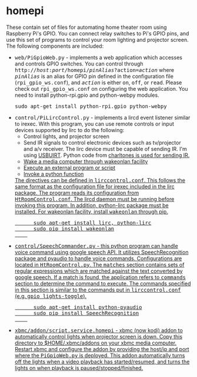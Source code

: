homepi
======

These contain set of files for automating home theater room using Raspberry Pi's GPIO. 
You can connect relay switches to Pi's GPIO pins, and use this set of programs to 
control your room lighting and projector screen. The following components are included:
<ul>
  <li>
    <samp>web/PiGpioWeb.py</samp> - implements a web application which accesses and controls GPIO switches. 
    You can control through <samp>http://<i>host</i>:<i>port</i>/homepi/<i>pinAlias</i>?action=<i>action</i></samp> 
    where <samp><i>pinAlias</i></samp> is an alias for GPIO pin defined in the configuration file 
    (<samp>rpi_gpio_ws.conf</samp>), and <samp><i>action</i></samp> is either <samp>on</samp>, <samp>off</samp>, 
    or <samp>read</samp>. Please check out <samp>rpi_gpio_ws.conf</samp> on configuring the web application. 
    You need to install python-rpi.gpio and python-webpy modules.
    <pre>sudo apt-get install python-rpi.gpio python-webpy</pre>
  </li>
  <li>
    <samp>control/PiLircControl.py</samp> - implements a lircd event listener similar to irexec. With this program, you
    can use remote controls or input devices supported by lirc to do the following:
    <ul>
      <li>Control lights, and projector screen</li>
      <li>
          Send IR signals to control electronic devices such as tv/projector and a/v receiver.
          The lirc device must be capable of sending IR. I'm using <a href=http://www.usbuirt.com>USBUIRT</a>.
          Python code from <a href="https://bitbucket.org/charltones/python-lirc/src/77f4a9c67512/python-irsend.py">
          charltones is used for sending IR.
      </li>
      <li>Wake a media computer through wakeonlan facility</li>
      <li>Execute an external program or script</li>
      <li>Invoke a python function</li>
    </ul>
    The directives can be defined in <samp>lirccontrol.conf</samp>. This follows the same format as the
    configuration file for irexec included in the lirc package. The program reads its configuration from 
    <samp>HtRoomControl.conf</samp>. The lircd daemon must be running before invoking this program. In addition, python-lirc
    package must be installed. For wakeonlan facility, install <samp>wakeonlan</samp> through pip.
    <pre>
      sudo apt-get install lirc, python-lirc
      sudo pip install wakeonlan
    </pre>
  </li>
  <li>
    <samp>control/SpeechCommander.py</samp> - this python program can handle voice command using google speech API.
    It utilizes SpeechRecognition package and pyaudio to handle voice commands. Configurations are located in
    <samp>HtRoomControl.py</samp>. The <samp>matches</samp> section contains sets of regular expressions which
    are matched against the text converted by google speech. If a match is found, the application refers to
    <samp>commands</samp> section to determine the command to execute. The commands specified in this section
    is similar to the commands put in <samp>lirccontrol.conf</samp> (e.g. <samp>gpio lights-toggle</samp>).
    <pre>
      sudo apt-get install python-pyaudio
      sudo pip install SpeechRecognition
    </pre>
  </li>
  <li>
    <samp>xbmc/addon/script.service.homepi</samp> - xbmc (now kodi) addon to automatically control lights when projector
    screen is down. Copy this directory to $HOME/.xbmc/addons on your xbmc media computer. Restart xbmc and configure the
    addon by providing the host/ip and port where the <samp>PiGpioWeb.py</samp> is deployed. This addon automatically turns off
    the lights when a video playback has started/resumed, and turns the lights on when playback is paused/stopped/finished.
  </li>
</ul>
